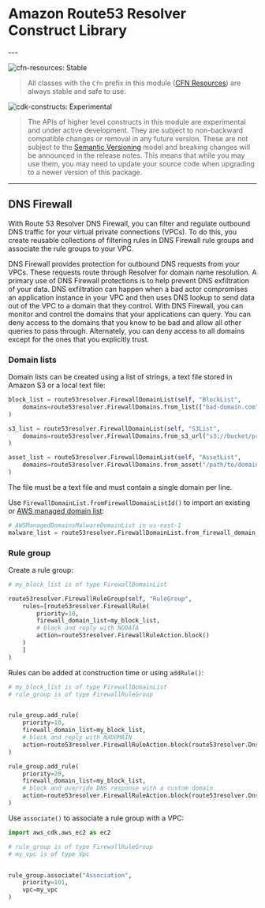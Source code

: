 # Amazon Route53 Resolver Construct Library

<!--BEGIN STABILITY BANNER-->---


![cfn-resources: Stable](https://img.shields.io/badge/cfn--resources-stable-success.svg?style=for-the-badge)

> All classes with the `Cfn` prefix in this module ([CFN Resources](https://docs.aws.amazon.com/cdk/latest/guide/constructs.html#constructs_lib)) are always stable and safe to use.

![cdk-constructs: Experimental](https://img.shields.io/badge/cdk--constructs-experimental-important.svg?style=for-the-badge)

> The APIs of higher level constructs in this module are experimental and under active development.
> They are subject to non-backward compatible changes or removal in any future version. These are
> not subject to the [Semantic Versioning](https://semver.org/) model and breaking changes will be
> announced in the release notes. This means that while you may use them, you may need to update
> your source code when upgrading to a newer version of this package.

---
<!--END STABILITY BANNER-->

## DNS Firewall

With Route 53 Resolver DNS Firewall, you can filter and regulate outbound DNS traffic for your
virtual private connections (VPCs). To do this, you create reusable collections of filtering rules
in DNS Firewall rule groups and associate the rule groups to your VPC.

DNS Firewall provides protection for outbound DNS requests from your VPCs. These requests route
through Resolver for domain name resolution. A primary use of DNS Firewall protections is to help
prevent DNS exfiltration of your data. DNS exfiltration can happen when a bad actor compromises
an application instance in your VPC and then uses DNS lookup to send data out of the VPC to a domain
that they control. With DNS Firewall, you can monitor and control the domains that your applications
can query. You can deny access to the domains that you know to be bad and allow all other queries
to pass through. Alternately, you can deny access to all domains except for the ones that you
explicitly trust.

### Domain lists

Domain lists can be created using a list of strings, a text file stored in Amazon S3 or a local
text file:

```python
block_list = route53resolver.FirewallDomainList(self, "BlockList",
    domains=route53resolver.FirewallDomains.from_list(["bad-domain.com", "bot-domain.net"])
)

s3_list = route53resolver.FirewallDomainList(self, "S3List",
    domains=route53resolver.FirewallDomains.from_s3_url("s3://bucket/prefix/object")
)

asset_list = route53resolver.FirewallDomainList(self, "AssetList",
    domains=route53resolver.FirewallDomains.from_asset("/path/to/domains.txt")
)
```

The file must be a text file and must contain a single domain per line.

Use `FirewallDomainList.fromFirewallDomainListId()` to import an existing or [AWS managed domain list](https://docs.aws.amazon.com/Route53/latest/DeveloperGuide/resolver-dns-firewall-managed-domain-lists.html):

```python
# AWSManagedDomainsMalwareDomainList in us-east-1
malware_list = route53resolver.FirewallDomainList.from_firewall_domain_list_id(self, "Malware", "rslvr-fdl-2c46f2ecbfec4dcc")
```

### Rule group

Create a rule group:

```python
# my_block_list is of type FirewallDomainList

route53resolver.FirewallRuleGroup(self, "RuleGroup",
    rules=[route53resolver.FirewallRule(
        priority=10,
        firewall_domain_list=my_block_list,
        # block and reply with NODATA
        action=route53resolver.FirewallRuleAction.block()
    )
    ]
)
```

Rules can be added at construction time or using `addRule()`:

```python
# my_block_list is of type FirewallDomainList
# rule_group is of type FirewallRuleGroup


rule_group.add_rule(
    priority=10,
    firewall_domain_list=my_block_list,
    # block and reply with NXDOMAIN
    action=route53resolver.FirewallRuleAction.block(route53resolver.DnsBlockResponse.nx_domain())
)

rule_group.add_rule(
    priority=20,
    firewall_domain_list=my_block_list,
    # block and override DNS response with a custom domain
    action=route53resolver.FirewallRuleAction.block(route53resolver.DnsBlockResponse.override("amazon.com"))
)
```

Use `associate()` to associate a rule group with a VPC:

```python
import aws_cdk.aws_ec2 as ec2

# rule_group is of type FirewallRuleGroup
# my_vpc is of type Vpc


rule_group.associate("Association",
    priority=101,
    vpc=my_vpc
)
```
